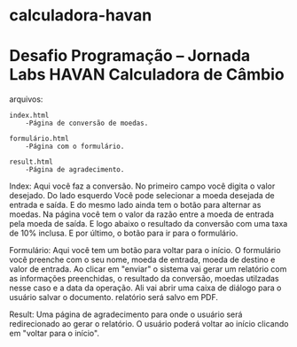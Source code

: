 # calculadora-havan
Desafio Programação – Jornada Labs HAVAN
Calculadora de Câmbio
=========================

arquivos:

    index.html   
        -Página de conversão de moedas.

    formulário.html
        -Página com o formulário.

    result.html
        -Página de agradecimento.


Index:
    Aqui você faz a conversão. 
    No primeiro campo você digita o valor desejado. 
    Do lado esquerdo Você pode selecionar a moeda desejada de entrada e saída. E do mesmo lado ainda tem o botão para alternar as moedas.
    Na página você tem o valor da razão entre a moeda de entrada pela moeda de saída.
    E logo abaixo o resultado da conversão com uma taxa de 10% inclusa.
    E por último, o botão para ir para o formulário.

Formulário: 
    Aqui você tem um botão para voltar para o início.
    O formulário você preenche com o seu nome, moeda de entrada, moeda de destino e valor de entrada. 
    Ao clicar em "enviar" o sistema vai gerar um relatório com as informações preenchidas, o resultado da conversão, moedas utilzadas nesse caso e a data da operação. 
       Ali vai abrir uma caixa de diálogo para o usuário salvar o documento. relatório será salvo em PDF.

Result:
    Uma página de agradecimento para onde o usuário será redirecionado ao gerar o relatório. O usuário poderá voltar ao início clicando em "voltar para o início".
